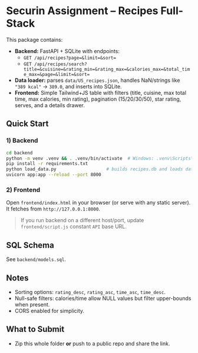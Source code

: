 # Securin Assignment – Recipes Full-Stack

This package contains:

- **Backend:** FastAPI + SQLite with endpoints:
  - `GET /api/recipes?page=&limit=&sort=`
  - `GET /api/recipes/search?title=&cuisine=&rating_min=&rating_max=&calories_max=&total_time_max=&page=&limit=&sort=`
- **Data loader:** parses `data/US_recipes.json`, handles NaN/strings like `"389 kcal"` → `389.0`, and inserts into SQLite.
- **Frontend:** Simple Tailwind+JS table with filters (title, cuisine, max total time, max calories, min rating), pagination (15/20/30/50), star rating, serves, and a details drawer.

## Quick Start

### 1) Backend
```bash
cd backend
python -m venv .venv && . .venv/bin/activate  # Windows: .venv\Scripts\activate
pip install -r requirements.txt
python load_data.py                   # builds recipes.db and loads data
uvicorn app:app --reload --port 8000
```

### 2) Frontend
Open `frontend/index.html` in your browser (or serve with any static server).  
It fetches from `http://127.0.0.1:8000`.

> If you run backend on a different host/port, update `frontend/script.js` constant `API` base URL.

## SQL Schema
See `backend/models.sql`.

## Notes
- Sorting options: `rating_desc`, `rating_asc`, `time_asc`, `time_desc`.
- Null-safe filters: calories/time allow NULL values but filter upper-bounds when present.
- CORS enabled for simplicity.

## What to Submit
- Zip this whole folder **or** push to a public repo and share the link.
